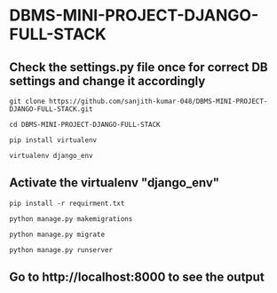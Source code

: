 # DBMS-MINI-PROJECT-DJANGO-FULL-STACK

## Check the settings.py file once for correct DB settings and change it accordingly

```
git clone https://github.com/sanjith-kumar-048/DBMS-MINI-PROJECT-DJANGO-FULL-STACK.git
```
```
cd DBMS-MINI-PROJECT-DJANGO-FULL-STACK
```
```
pip install virtualenv
```
```
virtualenv django_env
```

## Activate the virtualenv "django_env"

```
pip install -r requirment.txt
```
```
python manage.py makemigrations
```
```
python manage.py migrate
```
```
python manage.py runserver
```

## Go to http://localhost:8000 to see the output

